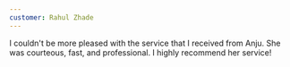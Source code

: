 ```yaml
---
customer: Rahul Zhade
---
```


I couldn't be more pleased with the service that I received from Anju. She was courteous, fast, and professional. I highly recommend her service!